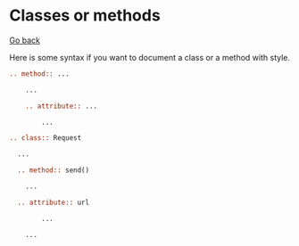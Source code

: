 # Classes or methods

[Go back](..#writing-rst-documents)

Here is some syntax if you want to document a class
or a method with style.

```rest
.. method:: ...

	...

	.. attribute:: ...

		...

.. class:: Request

  ...

  .. method:: send()

    ...

  .. attribute:: url

		...

	...
```